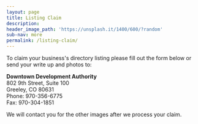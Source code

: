 ```yaml
---
layout: page
title: Listing Claim
description:
header_image_path: 'https://unsplash.it/1400/600/?random'
sub-nav: more
permalink: /listing-claim/
---
```



To claim your business's directory listing please fill out the form below or send your write up and photos to:

**Downtown Development Authority**
<br>802 9th Street, Suite 100
<br>Greeley, CO 80631
<br>Phone: 970-356-6775
<br>Fax: 970-304-1851

We will contact you for the other images after we process your claim.